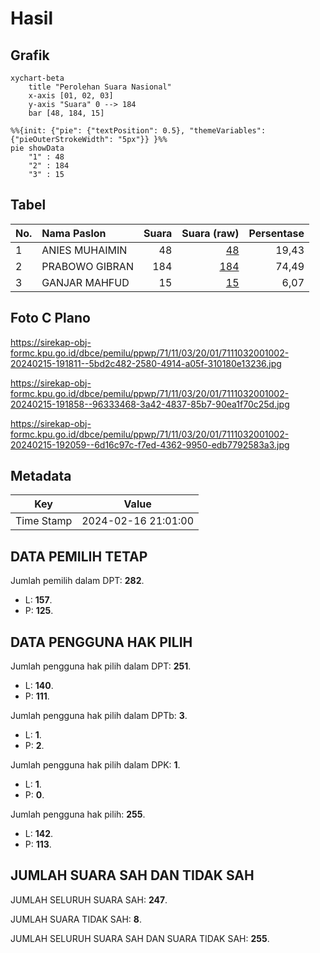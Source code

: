 # Hasil

## Grafik

```mermaid
xychart-beta
    title "Perolehan Suara Nasional"
    x-axis [01, 02, 03]
    y-axis "Suara" 0 --> 184
    bar [48, 184, 15]
```

```mermaid
%%{init: {"pie": {"textPosition": 0.5}, "themeVariables": {"pieOuterStrokeWidth": "5px"}} }%%
pie showData
    "1" : 48
    "2" : 184
    "3" : 15
```

## Tabel

| No. | Nama Paslon    | Suara | Suara (raw) | Persentase |
|:--- |:-------------- | -----:| -----------:| ----------:|
| 1   | ANIES MUHAIMIN | 48    | [48][p-1]   | 19,43      |
| 2   | PRABOWO GIBRAN | 184   | [184][p-2]  | 74,49      |
| 3   | GANJAR MAHFUD  | 15    | [15][p-3]   | 6,07       |


[p-1]: https://github.com/gigit-pemilu/pemilu-2024/blob/main/pilpres/hitung-suara/sub/71-sulawesi-utara/sub/11-bolaang-mongondow-selatan/sub/03-pinolosian/sub/2001-linawan/sub/002-tps/sub/paslon-1.txt
[p-2]: https://github.com/gigit-pemilu/pemilu-2024/blob/main/pilpres/hitung-suara/sub/71-sulawesi-utara/sub/11-bolaang-mongondow-selatan/sub/03-pinolosian/sub/2001-linawan/sub/002-tps/sub/paslon-2.txt
[p-3]: https://github.com/gigit-pemilu/pemilu-2024/blob/main/pilpres/hitung-suara/sub/71-sulawesi-utara/sub/11-bolaang-mongondow-selatan/sub/03-pinolosian/sub/2001-linawan/sub/002-tps/sub/paslon-3.txt

## Foto C Plano

https://sirekap-obj-formc.kpu.go.id/dbce/pemilu/ppwp/71/11/03/20/01/7111032001002-20240215-191811--5bd2c482-2580-4914-a05f-310180e13236.jpg

https://sirekap-obj-formc.kpu.go.id/dbce/pemilu/ppwp/71/11/03/20/01/7111032001002-20240215-191858--96333468-3a42-4837-85b7-90ea1f70c25d.jpg

https://sirekap-obj-formc.kpu.go.id/dbce/pemilu/ppwp/71/11/03/20/01/7111032001002-20240215-192059--6d16c97c-f7ed-4362-9950-edb7792583a3.jpg


## Metadata

| Key        | Value               |
| ---------- | ------------------- |
| Time Stamp | 2024-02-16 21:01:00 |


## DATA PEMILIH TETAP

Jumlah pemilih dalam DPT: **282**.
 * L: **157**.
 * P: **125**.

## DATA PENGGUNA HAK PILIH

Jumlah pengguna hak pilih dalam DPT: **251**.
 * L: **140**.
 * P: **111**.

Jumlah pengguna hak pilih dalam DPTb: **3**.
 * L: **1**.
 * P: **2**.

Jumlah pengguna hak pilih dalam DPK: **1**.
 * L: **1**.
 * P: **0**.

Jumlah pengguna hak pilih: **255**.
 * L: **142**.
 * P: **113**.

## JUMLAH SUARA SAH DAN TIDAK SAH

JUMLAH SELURUH SUARA SAH: **247**.

JUMLAH SUARA TIDAK SAH: **8**.

JUMLAH SELURUH SUARA SAH DAN SUARA TIDAK SAH: **255**.


